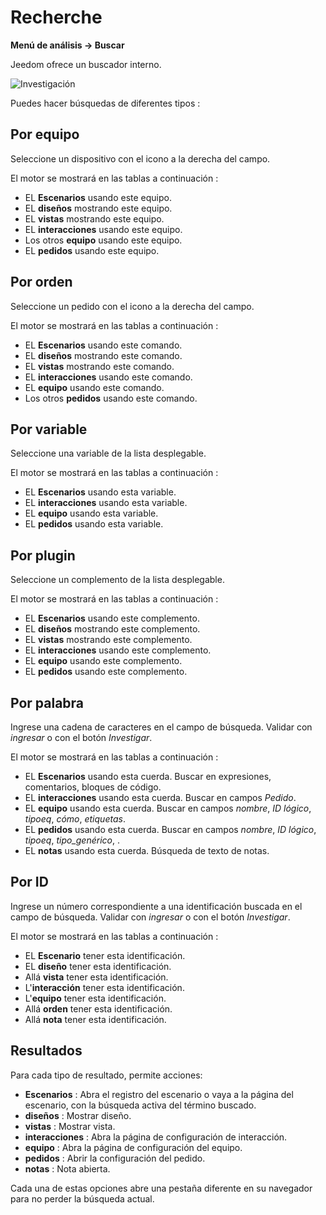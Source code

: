 # Recherche
**Menú de análisis → Buscar**

Jeedom ofrece un buscador interno.

![Investigación](./images/search_intro.gif)

Puedes hacer búsquedas de diferentes tipos :

## Por equipo

Seleccione un dispositivo con el icono a la derecha del campo.

El motor se mostrará en las tablas a continuación :

- EL **Escenarios** usando este equipo.
- EL **diseños** mostrando este equipo.
- EL **vistas** mostrando este equipo.
- EL **interacciones** usando este equipo.
- Los otros **equipo** usando este equipo.
- EL **pedidos** usando este equipo.

## Por orden

Seleccione un pedido con el icono a la derecha del campo.

El motor se mostrará en las tablas a continuación :

- EL **Escenarios** usando este comando.
- EL **diseños** mostrando este comando.
- EL **vistas** mostrando este comando.
- EL **interacciones** usando este comando.
- EL **equipo** usando este comando.
- Los otros **pedidos** usando este comando.

## Por variable

Seleccione una variable de la lista desplegable.

El motor se mostrará en las tablas a continuación :

- EL **Escenarios** usando esta variable.
- EL **interacciones** usando esta variable.
- EL **equipo** usando esta variable.
- EL **pedidos** usando esta variable.

## Por plugin

Seleccione un complemento de la lista desplegable.

El motor se mostrará en las tablas a continuación :

- EL **Escenarios** usando este complemento.
- EL **diseños** mostrando este complemento.
- EL **vistas** mostrando este complemento.
- EL **interacciones** usando este complemento.
- EL **equipo** usando este complemento.
- EL **pedidos** usando este complemento.

## Por palabra

Ingrese una cadena de caracteres en el campo de búsqueda. Validar con *ingresar* o con el botón *Investigar*.

El motor se mostrará en las tablas a continuación :

- EL **Escenarios** usando esta cuerda.
	Buscar en expresiones, comentarios, bloques de código.
- EL **interacciones** usando esta cuerda.
	Buscar en campos *Pedido*.
- EL **equipo** usando esta cuerda.
	Buscar en campos *nombre*, *ID lógico*, *tipoeq*, *cómo*, *etiquetas*.
- EL **pedidos** usando esta cuerda.
	Buscar en campos *nombre*, *ID lógico*, *tipoeq*, *tipo_genérico*, .
- EL **notas** usando esta cuerda.
	Búsqueda de texto de notas.

## Por ID

Ingrese un número correspondiente a una identificación buscada en el campo de búsqueda. Validar con *ingresar* o con el botón *Investigar*.

El motor se mostrará en las tablas a continuación :

- EL **Escenario** tener esta identificación.
- EL **diseño** tener esta identificación.
- Allá **vista** tener esta identificación.
- L'**interacción** tener esta identificación.
- L'**equipo** tener esta identificación.
- Allá **orden** tener esta identificación.
- Allá **nota** tener esta identificación.

## Resultados

Para cada tipo de resultado, permite acciones:
- **Escenarios** : Abra el registro del escenario o vaya a la página del escenario, con la búsqueda activa del término buscado.
- **diseños** : Mostrar diseño.
- **vistas** : Mostrar vista.
- **interacciones** : Abra la página de configuración de interacción.
- **equipo** : Abra la página de configuración del equipo.
- **pedidos** : Abrir la configuración del pedido.
- **notas** : Nota abierta.

Cada una de estas opciones abre una pestaña diferente en su navegador para no perder la búsqueda actual.

